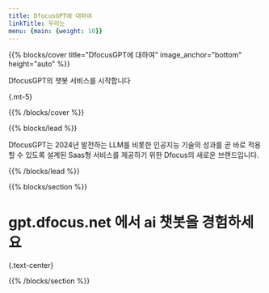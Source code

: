 ```yaml
---
title: DfocusGPT에 대하여
linkTitle: 우리는
menu: {main: {weight: 10}}
---
```


{{% blocks/cover title="DfocusGPT에 대하여" image_anchor="bottom" height="auto" %}}

DfocusGPT의 챗봇 서비스를 시작합니다

{.mt-5}

{{% /blocks/cover %}}

{{% blocks/lead %}}

DfocusGPT는 2024년 발전하는 LLM를 비롯한 인공지능 기술의 성과를 곧 바로 적용할 수 있도록 설계된 Saas형 서비스를 제공하기 위한 Dfocus의 새로운 브랜드입니다.

{{% /blocks/lead %}}

{{% blocks/section %}}

# gpt.dfocus.net 에서 ai 챗봇을 경험하세요

{.text-center}

{{% /blocks/section %}}

